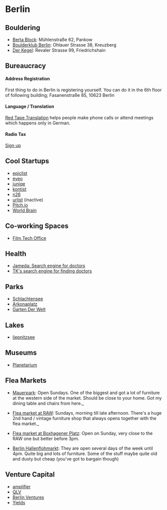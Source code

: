 # Berlin

## Bouldering

* [Berta Block](http://www.bertablock.de/): Mühlenstraße 62, Pankow
* [Boulderklub Berlin](http://boulderklub.de/): Ohlauer Strasse 38, Kreuzberg
* [Der Kegel](http://derkegel.de/): Revaler Strasse 99, Friedrichshain

## Bureaucracy

#### Address Registration

First thing to do in Berlin is registering yourself. You can do it in the 6th floor of following building;
Fasanenstraße 85, 10623 Berlin

#### Language / Translation

[Red Tape Translation](https://www.redtapetranslation.com/) helps people make phone calls or attend meetings which happens only in German. 

#### Radio Tax

[Sign up](https://www.rundfunkbeitrag.de/buergerinnen_und_buerger/formulare/anmelden/index_ger.html)

## Cool Startups

* [epiclist](https://angel.co/epiclist)
* [eyeo](https://eyeo.com/)
* [juniqe](https://www.juniqe.com/)
* [kontist](https://angel.co/kontist)
* [n26](https://n26.com)
* [urlist](https://angel.co/urlist) (inactive)
* [Pitch.io](https://pitch.com/)
* [World Brain](https://worldbrain.io/)

## Co-working Spaces

* [Film Tech Office](https://www.filmtechoffice.com/)

## Health

* [Jameda: Search engine for doctors](https://www.jameda.de/)
* [TK's search engine for finding doctors](https://www.tk-aerztefuehrer.de/TK/start.htm)

## Parks

* [Schlachtensee](https://de.m.wikipedia.org/wiki/Schlachtensee)
* [Arkonaplatz](https://de.m.wikipedia.org/wiki/Arkonaplatz)
* [Garten Der Welt](https://gruen-berlin.de/gaerten-der-welt)

## Lakes

* [liepnitzsee](http://www.findingberlin.com/liepnitzsee/)

## Museums

* [Planetarium](http://www.planetarium.berlin/)

## Flea Markets

* [Mauerpark](https://goo.gl/6wioq7): Open Sundays. One of the biggest and got a lot of furniture at the western side of the market. Should be close to your home. Got my dining table and chairs from here._

* [Flea market at RAW](https://goo.gl/rXnRbA): Sundays, morning till late afternoon. There's a huge 2nd hand / vintage furniture shop that always opens together with the flea market._

* [Flea market at Boxhagener Platz](https://goo.gl/maps/ZUcd6NweQZF2): Open on Sunday, very close to the RAW one but better before 3pm.

* [Berlin Hallenflohmarkt](https://goo.gl/7cfQWc): They are open several days of the week until 4pm. Quite big and lots of furniture. Some of the stuff maybe quite old and dusty but cheap (you've got to bargain though)

## Venture Capital 

* [amplifier](https://angel.co/amplifier-gmbh-co-kg)
* [QLV](http://www.qlv.berlin/)
* [Berlin Ventures](http://www.berlinventures.com/)
* [Yields](https://angel.co/yields-internet-ventures)
